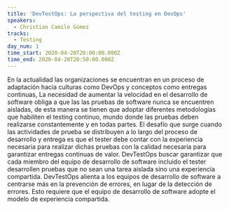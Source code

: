 ```yaml
---
title: 'DevTestOps: La perspectiva del testing en DevOps'
speakers:
  - Christian Camilo Gómez
tracks:
  - Testing
day_num: 1
time_start: 2020-04-20T20:00:00.000Z
time_end: 2020-04-20T20:50:00.000Z
---
```

En la actualidad las organizaciones se encuentran en un proceso de adaptación hacia culturas como DevOps y conceptos como entregas continuas, La necesidad de aumentar la velocidad en el desarrollo de software obliga a que las las pruebas de software nunca se encuentren aisladas, de esta manera se tienen que adoptar diferentes metodologías que habiliten el testing continuo, mundo donde las pruebas deben realizarse constantemente y en todas partes. El desafío que surge cuando las actividades de prueba se distribuyen a lo largo del proceso de desarrollo y entrega es que el tester debe contar con la experiencia necesaria para realizar dichas pruebas con la calidad necesaria para garantizar entregas continuas de valor. DevTestOps buscar garantizar que cada miembro del equipo de desarrollo de software incluido el tester desarrollen pruebas que no sean una tarea aislada sino una experiencia compartida. DevTestOps alienta a los equipos de desarrollo de software a centrarse más en la prevención de errores, en lugar de la detección de errores. Esto requiere que el equipo de desarrollo de software adopte el modelo de experiencia compartida.